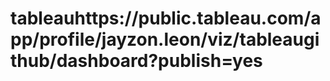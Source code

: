 # tableauhttps://public.tableau.com/app/profile/jayzon.leon/viz/tableaugithub/dashboard?publish=yes
